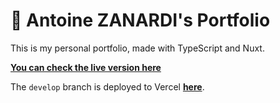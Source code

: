 # 🚀 Antoine ZANARDI's Portfolio

This is my personal portfolio, made with TypeScript and Nuxt.

**[You can check the live version here](https://antoinezanardi.fr)**

The `develop` branch is deployed to Vercel **[here](https://antoinezanardi-fr.vercel.app)**.